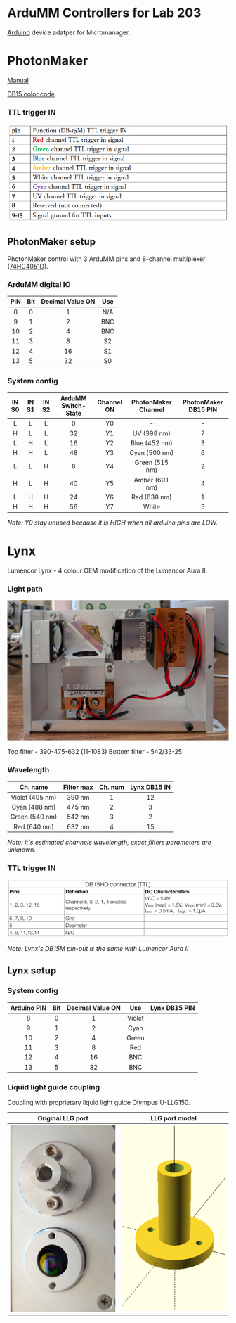 ArduMM Controllers for Lab 203
===================================

[Arduino](https://micro-manager.org/Arduino) device adatper for Micromanager.

# PhotonMaker
[Manual](https://www.nanotoolsbio.com/_files/ugd/c3bee4_bcea98b0b7ba4d2aa8f413fe1c6c36ac.pdf)

[DB15 color code](https://cdn.graftek.com/system/files/14147/original/785605-01.pdf)

### TTL trigger IN
<img src="pic/PhotonMaker_DB-15M_trigger_IN.png" style="zoom:75%;" />


## PhotonMaker setup

PhotonMaker control with 3 ArduMM pins and  8-channel multiplexer ([74HC4051D](https://arduino.ua/prod6234-modyl-analogovogo-myltipleksora-74hc4051d?srsltid=AfmBOopynwxA2QRn2_hYkh429Qz9YPAdudDBhhF_F8vhxPwqT6g5fnpo)).

### ArduMM digital IO

| PIN  | Bit  | Decimal Value ON | Use  |
| :--: | :--: | :--------------: | :--: |
|  8   |  0   |        1         | N/A  |
|  9   |  1   |        2         | BNC  |
|  10  |  2   |        4         | BNC  |
|  11  |  3   |        8         | S2   |
|  12  |  4   |        16        | S1   |
|  13  |  5   |        32        | S0   |

### System config

| IN S0 | IN S1 | IN S2 | ArduMM Switch-State | Channel ON | PhotonMaker Channel | PhotonMaker DB15 PIN |
| :---: | :---: | :---: | :-----------------: | :--------: | :-----------------: | :------------------: |
|   L   |   L   |   L   |          0          |     Y0     |          -          |          -           |
|   H   |   L   |   L   |         32          |     Y1     |     UV (398 nm)     |          7           |
|   L   |   H   |   L   |         16          |     Y2     |    Blue (452 nm)    |          3           |
|   H   |   H   |   L   |         48          |     Y3     |    Cyan (500 nm)    |          6           |
|   L   |   L   |   H   |          8          |     Y4     |   Green (515 nm)    |          2           |
|   H   |   L   |   H   |         40          |     Y5     |   Amber (601 nm)    |          4           |
|   L   |   H   |   H   |         24          |     Y6     |    Red (638 nm)     |          1           |
|   H   |   H   |   H   |         56          |     Y7     |        White        |          5           |

_Note: Y0 stay unused because it is HIGH when all arduino pins are LOW._

# Lynx

Lumencor Lynx - 4 colour OEM modification of the Lumencor Aura II.

### Light path
<img src="pic/Lynx_light_path.jpg" style="zoom:50%;" />

Top filter - 390-475-632 (11-1083)
Bottom filter - 542/33-25

### Wavelength
|Ch. name| Filter max | Ch. num | Lynx DB15 IN |
|:-:|:-:|:-:|:-:|
|Violet (405 nm)|390 nm|1|12|
|Cyan (488 nm)  |475 nm|2|3|
|Green (540 nm) |542 nm|3|2|
|Red (640 nm)   |632 nm|4|15|

_Note: it's estimated channels wavelength, exact filters parameters are unknown._


### TTL trigger IN
<img src="pic/Aura_DB-15_trigger_IN.png" style="zoom:90%;" />

_Note: Lynx's DB15M pin-out is the same with Lumencor Aura II_


## Lynx setup

### System config

| Arduino PIN | Bit  | Decimal Value ON | Use    | Lynx DB15 PIN |
| :--: | :--: | :--------------: | :----: | :-----: |
|  8   |  0   |        1         | Violet ||
|  9   |  1   |        2         | Cyan   ||
|  10  |  2   |        4         | Green  ||
|  11  |  3   |        8         | Red    ||
|  12  |  4   |        16        | BNC    ||
|  13  |  5   |        32        | BNC    ||


### Liquid light guide coupling

Coupling with proprietary liquid light guide Olympus U-LLG150.

|Original LLG port| LLG port model|
|:-:|:-:|
|<img src="pic/Lynx_llg_mount.jpg" width="300">|<img src="pic/Lynx_llg_model.png" width="300">|